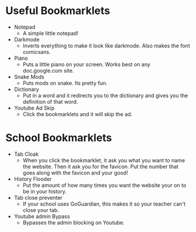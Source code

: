 # Useful Bookmarklets
- Notepad
  - A simple little notepad!
- Darkmode
  - Inverts everything to make it look like darkmode. Also makes the font comicsans.
- Piano
  - Puts a little piano on your screen. Works best on any doc.google.com site.
- Snake Mods
  - Puts mods on snake. Its pretty fun.
- Dictionary
  - Put in a word and it redirects you to the dictionary and gives you the definition of that word.
- Youtube Ad Skip
  - Click the bookmarklets and it will skip the ad.
# School Bookmarklets
- Tab Cloak
  - When you click the bookmarklet, it ask you what you want to name the website. Then it ask you for the favicon. Put the number that goes along with the favicon and your good!
- History Flooder
  - Put the amount of how many times you want the website your on to be in your history.
- Tab close preventer
  - If your school uses GoGuardian, this makes it so your teacher can't close your tab.
- Youtube admin Bypass
  - Bypasses the admin blocking on Youtube.
